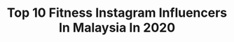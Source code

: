 ---
title: Top 10 Fitness Instagram Influencers In Malaysia In 2020
description: >-
  Find top fitness Instagram influencers in Malaysia in 2020. Most popular hashtags: #fitness #staysafe #gym #stayathome.
platform: Instagram
profiles:
  - username: "bibbideg"
    fullname: >-
      Bibbi Deg
    location: "Malaysia"
    followers: 592956
    engagement: 169
    commentsToLikes: 0.039491
    avatar: "https://scontent-bos3-1.cdninstagram.com/v/t51.2885-19/s320x320/82969309_607657593388825_274002296256331776_n.jpg?_nc_ht=scontent-bos3-1.cdninstagram.com&_nc_ohc=5TdLsT8LEVQAX--q212&oh=3b0773f89905596fc65be0ea7ca70bd2&oe=5EB9D78D"
    verified: false
    hashtags: "#portrait, #ultrainstinct, #candy, #lgbtq"
  - username: "drkaylateh"
    fullname: >-
      Dr. Kayla Teh
    location: "Malaysia"
    followers: 26652
    engagement: 517
    commentsToLikes: 0.025908
    avatar: "https://scontent-lhr8-1.cdninstagram.com/v/t51.2885-19/s320x320/42132175_268464310456833_8101425432659755008_n.jpg?_nc_ht=scontent-lhr8-1.cdninstagram.com&_nc_ohc=7XDhV4wXQWYAX_xw0fd&oh=00c8d82e176a1c59e5e1b8f573cdf636&oe=5EBBA171"
    verified: false
    hashtags: "#sudio, #untiltomorrow, #memelord, #streettalk"
  - username: "khalishan.alias"
    fullname: >-
      T A R Z A N
    location: "Malaysia"
    followers: 21603
    engagement: 716
    commentsToLikes: 0.034730
    avatar: "https://scontent-nrt1-1.cdninstagram.com/v/t51.2885-19/s320x320/84664443_1598489056975549_2095289405827710976_n.jpg?_nc_ht=scontent-nrt1-1.cdninstagram.com&_nc_ohc=_CZr0hGelGEAX9fNzt8&oh=e03384fcd70269c4680189cc80d3be08&oe=5EA47CB5"
    verified: false
    hashtags: "#istayathome, #trasformationtuesday, #cooking, #staystrong"
  - username: "sohitkathuria"
    fullname: >-
      Sohit Kathuria
    location: "Malaysia"
    followers: 167415
    engagement: 306
    commentsToLikes: 0.008741
    avatar: "https://scontent-ams4-1.cdninstagram.com/v/t51.2885-19/s320x320/92356877_3295268380501278_1841210174367334400_n.jpg?_nc_ht=scontent-ams4-1.cdninstagram.com&_nc_ohc=wuTfe3O92okAX8ZZ4DC&oh=3c7394fb51992142e5c6f116cc264755&oe=5EB63AF4"
    verified: false
    hashtags: "#thankgod, #black, #loveyourself, #beautiful"
  - username: "adreannajoyce"
    fullname: >-
      𝐀𝐃𝐑𝐄𝐀𝐍𝐍𝐀 𝐉𝐎𝐘𝐂𝐄 | 𝙁𝙞𝙩𝙣𝙚𝙨𝙨 𝘾𝙤𝙖𝙘𝙝
    location: "Malaysia"
    followers: 7917
    engagement: 522
    commentsToLikes: 0.026811
    avatar: "https://scontent-ams4-1.cdninstagram.com/v/t51.2885-19/s320x320/37976999_2143004519301915_9084994744697749504_n.jpg?_nc_ht=scontent-ams4-1.cdninstagram.com&_nc_ohc=iHAsrmjIhm0AX_SYaz3&oh=8778915f64b3a393cff9d96535f91df4&oe=5EB9096C"
    verified: false
    hashtags: "#gathering, #seeyousoon, #physique, #vitaminsea"
  - username: "hernandotaniko"
    fullname: >-
      
    location: "Malaysia"
    followers: 60806
    engagement: 343
    commentsToLikes: 0.016279
    avatar: "https://scontent-lht6-1.cdninstagram.com/v/t51.2885-19/s320x320/59732679_386799328589113_1605675628143575040_n.jpg?_nc_ht=scontent-lht6-1.cdninstagram.com&_nc_ohc=H33xyFr1IioAX8j-Oqo&oh=e789b9270926b42cdcbeb7715a55eb72&oe=5EBD7D14"
    verified: false
    hashtags: "#jjmalibu, #chest, #gameofthrones, #hanoi"
  - username: "rotan.photo"
    fullname: >-
      Event Photographer.
    location: "Malaysia"
    followers: 33815
    engagement: 145
    commentsToLikes: 0.002479
    avatar: "https://scontent-amt2-1.cdninstagram.com/v/t51.2885-19/s320x320/71755338_547574916000056_8246542129799626752_n.jpg?_nc_ht=scontent-amt2-1.cdninstagram.com&_nc_ohc=WJtoVGJEa9sAX-SgOXz&oh=b5b75b027b1887b9718a20a3acb252bb&oe=5EB42715"
    verified: false
    hashtags: "#sports, #gymlife, #malaysiamuscle, #middlemuscle"
  - username: "say_shazril"
    fullname: >-
      Dr Shazril Shaharuddin
    location: "Malaysia"
    followers: 263296
    engagement: 227
    commentsToLikes: 0.021062
    avatar: "https://scontent-ams4-1.cdninstagram.com/v/t51.2885-19/s320x320/90826665_850332045444577_474579141585272832_n.jpg?_nc_ht=scontent-ams4-1.cdninstagram.com&_nc_ohc=FtSEXRXEtfcAX-1dZ9k&oh=7a08657a0b1a7b8ea5ec2d217e9ee9ec&oe=5EB7B1E5"
    verified: false
    hashtags: "#cleanhandschallenge, #floralfragrance, #myacer, #proacnesolution"
  - username: "hanlibubu"
    fullname: >-
      Hanlibubu | 𝑀𝒾𝒸𝓇𝑜-𝒾𝓃𝒻𝓁𝓊𝑒𝓃𝒸𝑒𝓇
    location: "Malaysia"
    followers: 53481
    engagement: 205
    commentsToLikes: 0.068737
    avatar: "https://scontent-lhr8-1.cdninstagram.com/v/t51.2885-19/s320x320/92240805_258789245279625_3428562454118924288_n.jpg?_nc_ht=scontent-lhr8-1.cdninstagram.com&_nc_ohc=si13bQN_qgIAX--MAzf&oh=f59d21cd3110c711eb4c7032213cc2d3&oe=5EBCBA96"
    verified: false
    hashtags: "#successdiaries, #lovelife, #netflixparty, #sunday"
  - username: "kuihkapit"
    fullname: >-
      Charmaine
    location: "Malaysia"
    followers: 7479
    engagement: 248
    commentsToLikes: 0.033802
    avatar: "https://scontent-lhr8-1.cdninstagram.com/v/t51.2885-19/s320x320/20482658_287008338373047_2280081361580589056_a.jpg?_nc_ht=scontent-lhr8-1.cdninstagram.com&_nc_ohc=PphnYCVC5BcAX8yEOMk&oh=d89eb307a43d6e69017b87b8abaf209b&oe=5EBB5A4F"
    verified: false
    hashtags: "#flattenthecurve, #igyogacommunity, #yogajourney, #yogaclass"
---